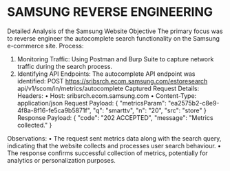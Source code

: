 # SAMSUNG REVERSE ENGINEERING
 Detailed Analysis of the Samsung Website 
Objective 
The primary focus was to reverse engineer the autocomplete search functionality on 
the Samsung e-commerce site. 
 Process: 
1. Monitoring Traffic: Using Postman and Burp Suite to capture network traffic 
during the search process. 
2. Identifying API Endpoints: The autocomplete API endpoint was identified: 
 POST https://sribsrch.ecom.samsung.com/estoresearch
api/v1/scom/in/metrics/autocomplete 
Captured Request Details: 
Headers: 
• Host: sribsrch.ecom.samsung.com 
• Content-Type: application/json 
Request Payload: 
{ 
  "metricsParam": "ea2575b2-c8e9-4f8a-8f16-fe5ca9b5871f", 
  "q": "smarttv", 
  "n": "20", 
  "src": "store" 
} 
Response Payload: 
{ 
  "code": "202 ACCEPTED", 
  "message": "Metrics collected."
 }
 
 
Observations: 
• The request sent metrics data along with the search query, indicating that the 
website collects and processes user search behaviour. 
• The response confirms successful collection of metrics, potentially for analytics 
or personalization purposes.

 
